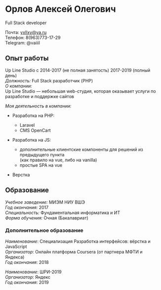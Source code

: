 # Орлов Алексей Олегович

Full Stack developer

Почта: yxllxy@ya.ru \
Телефон: 8(963)773-17-29 \
Telegram: @vaiiil

## Опыт работы

Up Line Studio c 2014-2017 (не полная занятость) 2017-2019 (полный день) \
*Должность:* Full Stack разработчик (PHP) \
*О компании:* \
Up Line Studio &mdash; небольшая web-студия, которая оказывает услуги по разработке и поддержке сайтов

*Моя деятельность в компании:*
* Разработка на PHP:
    * Laravel
    * CMS OpenCart
 
* Разработка на JS:
    * дополнительные клиентские компоненты для решений из предыдущего пункта   
    (как правило на vue, либо на vanilla)
    * простые SPA на vue

* Верстка

## Образование

*Учебное заведение:* МИЭМ НИУ ВШЭ \
*Год окончания:* 2017 \
*Специальность:* Фундаментальная информатика и ИТ \
*Форма обучения:* Очная (Бакалавриат)

### Дополнительное образование

*Наименование*: Специализация Разработка интерфейсов: вёрстка и JavaScript \
*Организатор*: Онлайн платформа Coursera (от партнера МФТИ и Яндекса) \
*Год окончания*: 2018

*Наименование*: ШРИ-2019 \
*Организатор*: Яндекс \
*Год окончания*: 2019
